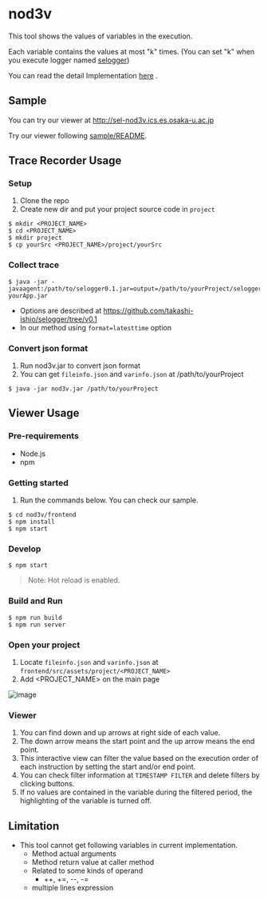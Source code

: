 # nod3v
This tool shows the values of variables in the execution.

Each variable contains the values at most "k" times. (You can set "k" when you execute logger named [selogger](https://github.com/takashi-ishio/selogger/tree/v0.1))

You can read the detail Implementation [here](http://sel.ist.osaka-u.ac.jp/lab-db/betuzuri/archive/1172/1172.pdf) .

## Sample
You can try our viewer at http://sel-nod3v.ics.es.osaka-u.ac.jp

Try our viewer following [sample/README](/sample/README.md).


## Trace Recorder Usage
### Setup 
1. Clone the repo
1. Create new dir and put your project source code in `project`
```
$ mkdir <PROJECT_NAME>
$ cd <PROJECT_NAME>
$ mkdir project
$ cp yourSrc <PROJECT_NAME>/project/yourSrc
```
### Collect trace 
```
$ java -jar -javaagent:/path/to/selogger0.1.jar=output=/path/to/yourProject/selogger,weave=ALL,format=latesttime,size=32,keepobj=true yourApp.jar 
```
 *  Options are described at https://github.com/takashi-ishio/selogger/tree/v0.1
 *  In our method using `format=latesttime` option
### Convert json format
1. Run nod3v.jar to convert json format
1. You can get `fileinfo.json` and `varinfo.json` at /path/to/yourProject
```
$ java -jar nod3v.jar /path/to/yourProject
```

## Viewer Usage

### Pre-requirements

* Node.js
* npm

### Getting started

1. Run the commands below. You can check our sample.
```
$ cd nod3v/frontend
$ npm install
$ npm start
```

### Develop

```
$ npm start
```

> Note: Hot reload is enabled.

### Build and Run

```
$ npm run build
$ npm run server
```

### Open your project

1. Locate `fileinfo.json` and `varinfo.json` at `frontend/src/assets/project/<PROJECT_NAME>`
1. Add <PROJECT_NAME> on the main page

![image](https://user-images.githubusercontent.com/7913793/64902108-62c90080-d6dc-11e9-8013-ace20abf0add.png)

### Viewer 
1. You can find down and up arrows at right side of each value.
1. The down arrow means the start point and the up arrow means the end point.
1. This interactive view can filter the value based on the execution order of each instruction by setting the start and/or end point.
1. You can check filter information at `TIMESTAMP FILTER` and delete filters by clicking buttons.
1. If no values are contained in the variable during the filtered period, the highlighting of the variable is turned off.

## Limitation
  * This tool cannot get following variables in current implementation.
    * Method actual arguments
    * Method return value at caller method
    * Related to some kinds of operand 
      * ++, +=, --, -=
    * multiple lines expression

